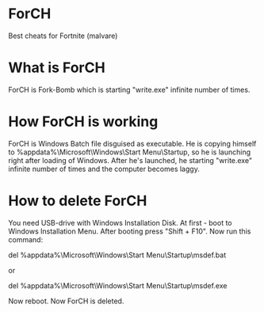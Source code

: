 # ForCH
Best cheats for Fortnite (malvare)

# What is ForCH
ForCH is Fork-Bomb which is starting "write.exe" infinite number of times.

# How ForCH is working
ForCH is Windows Batch file disguised as executable. He is copying himself to %appdata%\Microsoft\Windows\Start Menu\Startup\, so he is launching right after loading of Windows. After he's launched, he starting "write.exe" infinite number of times and the computer becomes laggy.

# How to delete ForCH
You need USB-drive with Windows Installation Disk.
At first - boot to Windows Installation Menu. After booting press "Shift + F10". Now run this command:

  del %appdata%\Microsoft\Windows\Start Menu\Startup\msdef.bat
  
or
  
  del %appdata%\Microsoft\Windows\Start Menu\Startup\msdef.exe
  
Now reboot.
Now ForCH is deleted.
